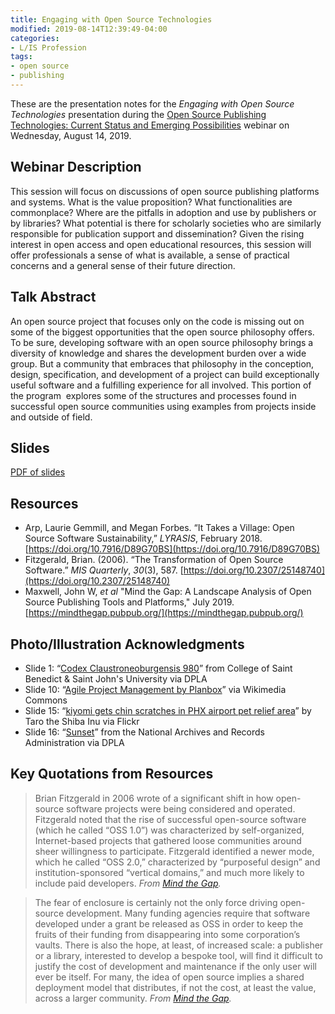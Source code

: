 ```yaml
---
title: Engaging with Open Source Technologies
modified: 2019-08-14T12:39:49-04:00
categories:
- L/IS Profession
tags:
- open source
- publishing
---
```


These are the presentation notes for the _Engaging with Open Source Technologies_ presentation during the [Open Source Publishing Technologies: Current Status and Emerging Possibilities](https://www.niso.org/events/2019/08/open-source-publishing-technologies-current-status-and-emerging-possibilities) webinar on Wednesday, August 14, 2019.

## Webinar Description
This session will focus on discussions of open source publishing platforms and systems. What is the value proposition? What functionalities are commonplace? Where are the pitfalls in adoption and use by publishers or by libraries? What potential is there for scholarly societies who are similarly responsible for publication support and dissemination? Given the rising interest in open access and open educational resources, this session will offer professionals a sense of what is available, a sense of practical concerns and a general sense of their future direction.

## Talk Abstract
An open source project that focuses only on the code is missing out on some of the biggest opportunities that the open source philosophy offers. To be sure, developing software with an open source philosophy brings a diversity of knowledge and shares the development burden over a wide group. But a community that embraces that philosophy in the conception, design, specification, and development of a project can build exceptionally useful software and a fulfilling experience for all involved. This portion of the program  explores some of the structures and processes found in successful open source communities using examples from projects inside and outside of field.

## Slides
<script async class="speakerdeck-embed" data-id="d241f6102aef4ca480d61dacaf636228" data-ratio="1.77777777777778" src="//speakerdeck.com/assets/embed.js"></script>
<a href="/assets/attachments/Engaging%20with%20Open%20Source%20—%20Open%20Source%20Publishing%20Technologies%20–%20NISO%20August%202019%20webinar.pdf">PDF of slides</a>

## Resources
* Arp, Laurie Gemmill, and Megan Forbes. “It Takes a Village: Open Source Software Sustainability,” _LYRASIS_, February 2018. [https://doi.org/10.7916/D89G70BS](https://doi.org/10.7916/D89G70BS)
* Fitzgerald, Brian. (2006). “The Transformation of Open Source Software.” _MIS Quarterly_, _30_(3), 587. [https://doi.org/10.2307/25148740](https://doi.org/10.2307/25148740)
* Maxwell, John W, _et al_ "Mind the Gap: A Landscape Analysis of Open Source Publishing Tools and Platforms," July 2019. [https://mindthegap.pubpub.org/](https://mindthegap.pubpub.org/)

## Photo/Illustration Acknowledgments
* Slide 1: “[Codex Claustroneoburgensis 980](https://dp.la/item/dc1526fc73a2abcb78fd456a12778de3)” from College of Saint Benedict & Saint John's University via DPLA
* Slide 10: “[Agile Project Management by Planbox](https://commons.wikimedia.org/wiki/File:Agile_Project_Management_by_Planbox.png)” via Wikimedia Commons
* Slide 15: “[kiyomi gets chin scratches in PHX airport pet relief area](https://www.flickr.com/photos/_tar0_/6967547542/in/photolist-bBGv93-5ZsHQU-uNFz8-bGdrED-4YscTw-6ZCHH5-HhkYY-94RncW-dMCF9Z-2xuQJ6-9rQk2j-9v6ite-5UyvXd-e3wYih-6xxPgP-C9ZYx-cFB1Jw-6Gzd8N-6d5bvw-9a4YJn-4AV8at-9yFvZ3-p79vPP-7xUBpb-71Sfps-4BTwd-rEam5a-rC8ZYL-YXmEzy-yphUdk-7qnHh-sccT6-2aiixLo-xfqMuQ-aW7Aoi-6obYj8-d2ANf-ikpvAF-i27UwW-7QNpSt-aahz9T-PuWDh-o1zDaz-6xRKbA-6u8XJm-9TJEtN-e9G7ki-5Y48vy-ikyZrn-ihD6Vq)” by Taro the Shiba Inu via Flickr
* Slide 16: “[Sunset](https://dp.la/item/807707cd1b03aae74545cc7c99d6bd80)” from the National Archives and Records Administration via DPLA

## Key Quotations from Resources
> Brian Fitzgerald in 2006 wrote of a significant shift in how open-source software projects were being considered and operated. Fitzgerald noted that the rise of successful open-source software (which he called “OSS 1.0”) was characterized by self-organized, Internet-based projects that gathered loose communities around sheer willingness to participate. Fitzgerald identified a newer mode, which he called “OSS 2.0,” characterized by “purposeful design” and institution-sponsored “vertical domains,” and much more likely to include paid developers.
_From [Mind the Gap](https://mindthegap.pubpub.org/pub/gei072ab/branch/1/1?from=1689&to=2240)._

> The fear of enclosure is certainly not the only force driving open-source development. Many funding agencies require that software developed under a grant be released as OSS in order to keep the fruits of their funding from disappearing into some corporation’s vaults. There is also the hope, at least, of increased scale: a publisher or a library, interested to develop a bespoke tool, will find it difficult to justify the cost of development and maintenance if the only user will ever be itself. For many, the idea of open source implies a shared deployment model that distributes, if not the cost, at least the value, across a larger community. _From [Mind the Gap](https://mindthegap.pubpub.org/pub/gei072ab/branch/1/1?from=5908&to=6556)._